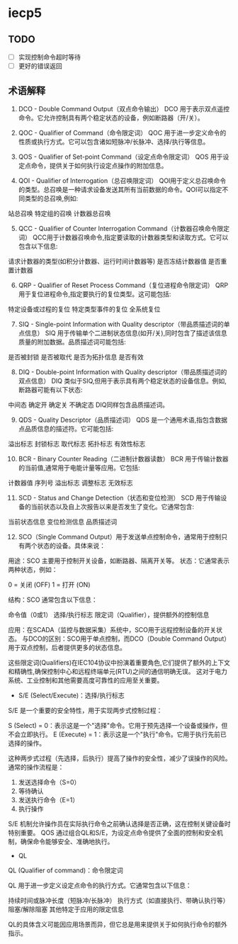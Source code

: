 # iecp5

## TODO

- [ ] 实现控制命令超时等待
- [ ] 更好的错误返回

## 术语解释

1. DCO - Double Command Output（双点命令输出）
DCO 用于表示双点遥控命令。它允许控制具有两个稳定状态的设备，例如断路器（开/关）。

2. QOC - Qualifier of Command（命令限定词）
QOC 用于进一步定义命令的性质或执行方式。它可以包含诸如短脉冲/长脉冲、选择/执行等信息。

3. QOS - Qualifier of Set-point Command（设定点命令限定词）
QOS 用于设定点命令，提供关于如何执行设定点操作的附加信息。

4. QOI - Qualifier of Interrogation（总召唤限定词）
QOI用于定义总召唤命令的类型。总召唤是一种请求设备发送其所有当前数据的命令。QOI可以指定不同类型的总召唤,例如:

站总召唤
特定组的召唤
计数器总召唤

5. QCC - Qualifier of Counter Interrogation Command（计数器召唤命令限定词）
QCC用于计数器召唤命令,指定要读取的计数器类型和读取方式。它可以包含以下信息:

请求计数器的类型(如积分计数器、运行时间计数器等)
是否冻结计数器值
是否重置计数器


6. QRP - Qualifier of Reset Process Command（复位进程命令限定词）
QRP用于复位进程命令,指定要执行的复位类型。这可能包括:

特定设备或过程的复位
特定类型事件的复位
全系统复位

7. SIQ - Single-point Information with Quality descriptor（带品质描述词的单点信息）
SIQ 用于传输单个二进制状态信息(如开/关),同时包含了描述该信息质量的附加数据。品质描述词可能包括:

是否被封锁
是否被取代
是否为拓扑信息
是否有效


8. DIQ - Double-point Information with Quality descriptor（带品质描述词的双点信息）
DIQ 类似于SIQ,但用于表示具有两个稳定状态的设备信息。例如,断路器可能有以下状态:

中间态
确定开
确定关
不确定态
DIQ同样包含品质描述词。


9. QDS - Quality Descriptor（品质描述词）
QDS 是一个通用术语,指包含数据点品质信息的描述符。它可能包括:

溢出标志
封锁标志
取代标志
拓扑标志
有效性标志


10. BCR - Binary Counter Reading（二进制计数器读数）
BCR 用于传输计数器的当前值,通常用于电能计量等应用。它包括:

计数器值
序列号
溢出标志
调整标志
无效标志


11. SCD - Status and Change Detection（状态和变位检测）
SCD 用于传输设备的当前状态以及自上次报告以来是否发生了变化。它通常包含:

当前状态信息
变位检测信息
品质描述词

12. SCO（Single Command Output）用于发送单点控制命令，通常用于控制只有两个状态的设备。具体来说：

用途：SCO 主要用于控制开关设备，如断路器、隔离开关等。
状态：它通常表示两种状态，例如：

0 = 关闭 (OFF)
1 = 打开 (ON)


结构：SCO 通常包含以下信息：

命令值（0或1）
选择/执行标志
限定词（Qualifier），提供额外的控制信息

应用：在SCADA（监控与数据采集）系统中，SCO用于远程控制设备的开关状态。
与DCO的区别：SCO用于单点控制，而DCO（Double Command Output）用于双点控制，后者提供更多的状态信息。

这些限定词(Qualifiers)在IEC104协议中扮演着重要角色,它们提供了额外的上下文和精确性,确保控制中心和远程终端单元(RTU)之间的通信明确无误。
这对于电力系统、工业控制和其他需要高度可靠性的应用至关重要。

- S/E (Select/Execute)：选择/执行标志

S/E 是一个重要的安全特性，用于实现两步式控制过程：

S (Select) = 0：表示这是一个"选择"命令。它用于预先选择一个设备或操作，但不会立即执行。
E (Execute) = 1：表示这是一个"执行"命令。它用于执行先前已选择的操作。

这种两步式过程（先选择，后执行）提高了操作的安全性，减少了误操作的风险。通常的操作流程是：

1. 发送选择命令（S=0）
2. 等待确认
3. 发送执行命令（E=1）
4. 执行操作

S/E 机制允许操作员在实际执行命令之前确认选择是否正确，这在控制关键设备时特别重要。
QOS 通过组合QL和S/E，为设定点命令提供了全面的控制和安全机制，确保命令能够安全、准确地执行。

- QL

QL (Qualifier of command)：命令限定词

QL 用于进一步定义设定点命令的执行方式。它通常包含以下信息：

持续时间或脉冲长度（短脉冲/长脉冲）
执行方式（如直接执行、带确认执行等）
阻塞/解除阻塞
其他特定于应用的限定信息

QL的具体含义可能因应用场景而异，但它总是用来提供关于如何执行命令的额外指示。